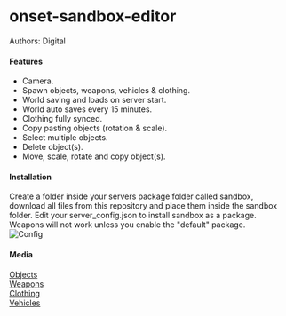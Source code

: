 # onset-sandbox-editor
Authors: Digital

#### Features
* Camera.
* Spawn objects, weapons, vehicles & clothing.
* World saving and loads on server start.
* World auto saves every 15 minutes.
* Clothing fully synced.
* Copy pasting objects (rotation & scale).
* Select multiple objects.
* Delete object(s).
* Move, scale, rotate and copy object(s).

#### Installation
Create a folder inside your servers package folder called sandbox, download all files from this repository and place them inside the sandbox folder.
Edit your server_config.json to install sandbox as a package.
Weapons will not work unless you enable the "default" package.<br/>
![Config](https://cdn.felfire.app/55c69ef1e5eadca4c5101bb4195160b5.png)

#### Media
[Objects](https://cdn.felfire.app/c56de900778947bd42cae2deb246ab96.png)<br/>
[Weapons](https://cdn.felfire.app/04fb7fc70b9a83ba2c4fe8f835d1e2c3.png)<br/>
[Clothing](https://cdn.felfire.app/b9d66ca4a4633510de6918dd508f24f5.png)<br/>
[Vehicles](https://cdn.felfire.app/e68f2ed093420786f742d612ffffa8a8.png)
